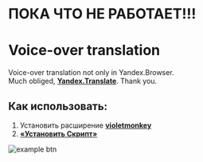 # ПОКА ЧТО НЕ РАБОТАЕТ!!!
# Voice-over translation

Voice-over translation not only in Yandex.Browser.\
Much obliged, **[Yandex.Translate](https://translate.yandex.ru/)**. Thank you.

## Как использовать:

1. Установить расширение **[violetmonkey](https://violentmonkey.github.io/get-it/)**
2. **[«Установить Скрипт»](https://raw.githubusercontent.com/sodapng/voice-over-translation/master/vot.user.js)**

![example btn](https://github.com/sodapng/voice-over-translation/blob/master/example.png "btn")

